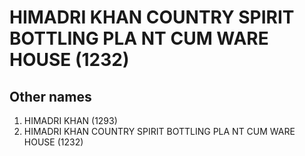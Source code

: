# HIMADRI KHAN COUNTRY SPIRIT BOTTLING PLA NT CUM WARE HOUSE (1232)

## Other names
1. HIMADRI KHAN (1293)
1. HIMADRI KHAN COUNTRY SPIRIT BOTTLING PLA NT CUM WARE HOUSE (1232)


